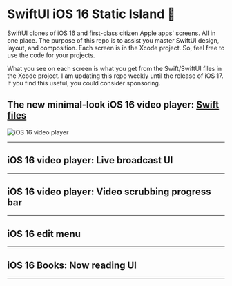 # SwiftUI iOS 16 Static Island 📲
SwiftUI clones of iOS 16 and first-class citizen Apple apps' screens. All in one place. The purpose of this repo is to assist you master SwiftUI design, layout, and composition. Each screen is in the Xcode project. So, feel free to use the code for your projects.

What you see on each screen is what you get from the Swift/SwiftUI files in the Xcode project. I am updating this repo weekly until the release of iOS 17. If you find this useful, you could consider sponsoring.

## The new minimal-look iOS 16 video player: [Swift files](https://github.com/amosgyamfi/ios16-static-island/tree/master/iOS16ScreensIsland/iOS16MinimalVideoPlayer)
![iOS 16 video player](https://github.com/amosgyamfi/ios16-static-island/blob/master/Img/iOS16MinimalVideoPlayer.png)

---

## iOS 16 video player: Live broadcast UI

---

## iOS 16 video player: Video scrubbing progress bar

---

## iOS 16 edit menu

---

## iOS 16 Books: Now reading UI

---









